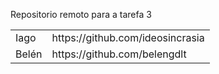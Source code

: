 Repositorio remoto para a tarefa 3

<table>
<tr><td>Iago</td><td>https://github.com/ideosincrasia</td></tr>
<tr><td>Belén</td><td>https://github.com/belengdlt</td></tr>
</table>
